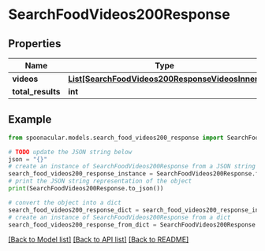 # SearchFoodVideos200Response



## Properties

Name | Type | Description | Notes
------------ | ------------- | ------------- | -------------
**videos** | [**List[SearchFoodVideos200ResponseVideosInner]**](SearchFoodVideos200ResponseVideosInner.md) |  | 
**total_results** | **int** |  | 

## Example

```python
from spoonacular.models.search_food_videos200_response import SearchFoodVideos200Response

# TODO update the JSON string below
json = "{}"
# create an instance of SearchFoodVideos200Response from a JSON string
search_food_videos200_response_instance = SearchFoodVideos200Response.from_json(json)
# print the JSON string representation of the object
print(SearchFoodVideos200Response.to_json())

# convert the object into a dict
search_food_videos200_response_dict = search_food_videos200_response_instance.to_dict()
# create an instance of SearchFoodVideos200Response from a dict
search_food_videos200_response_from_dict = SearchFoodVideos200Response.from_dict(search_food_videos200_response_dict)
```
[[Back to Model list]](../README.md#documentation-for-models) [[Back to API list]](../README.md#documentation-for-api-endpoints) [[Back to README]](../README.md)


